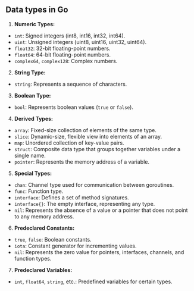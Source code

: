 ## Data types in Go

1. **Numeric Types:**
- `int`: Signed integers (int8, int16, int32, int64).
- `uint`: Unsigned integers (uint8, uint16, uint32, uint64).
- `float32`: 32-bit floating-point numbers.
- `float64`: 64-bit floating-point numbers.
- `complex64`, `complex128`: Complex numbers.

2. **String Type:**
- `string`: Represents a sequence of characters.

3. **Boolean Type:**
- `bool`: Represents boolean values (`true` or `false`).

4. **Derived Types:**
- `array`: Fixed-size collection of elements of the same type.
- `slice`: Dynamic-size, flexible view into elements of an array.
- `map`: Unordered collection of key-value pairs.
- `struct`: Composite data type that groups together variables under a single name.
- `pointer`: Represents the memory address of a variable.

5. **Special Types:**
- `chan`: Channel type used for communication between goroutines.
- `func`: Function type.
- `interface`: Defines a set of method signatures.
- `interface{}`: The empty interface, representing any type.
- `nil`: Represents the absence of a value or a pointer that does not point to any memory address.

6. **Predeclared Constants:**
- `true`, `false`: Boolean constants.
- `iota`: Constant generator for incrementing values.
- `nil`: Represents the zero value for pointers, interfaces, channels, and function types.

7. **Predeclared Variables:**
- `int`, `float64`, `string`, etc.: Predefined variables for certain types.
